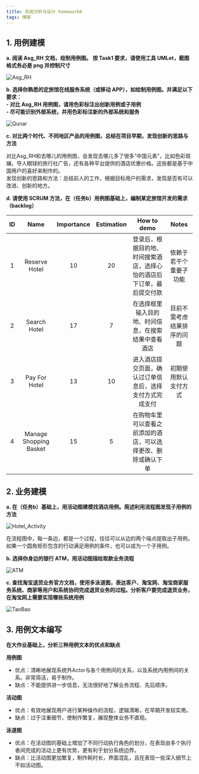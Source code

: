 ```yaml
---   
title: 系统分析与设计 homework6  
tags: 博客  
---  
```

  
## 1. 用例建模  
**a. 阅读 Asg_RH 文档，绘制用例图。 按 Task1 要求，请使用工具 UMLet，截图格式务必是 png 并控制尺寸**  
  
![Asg_RH][1]  
  
**b. 选择你熟悉的定旅馆在线服务系统（或移动 APP），如绘制用例图。并满足以下要求：**  
**- 对比 Asg_RH 用例图，请用色彩标注出创新用例或子用例**  
**- 尽可能识别外部系统，并用色彩标注新的外部系统和服务**  
  
![Qunar][2]  
  
**c. 对比两个时代、不同地区产品的用例图，总结在项目早期，发现创新的思路与方法**  
  
对比Asg_RH和去哪儿的用例图，会发现去哪儿多了很多“中国元素”，比如色彩斑斓，夺人眼球的旅行社广告，还有各种平台提供的酒店优惠价格。这些都是基于中国用户的喜好来制作的。  
发现创新的思路和方法：总结前人的工作，根据目标用户的需求，发现是否有可以改进、创新的地方。  
  
**d. 请使用 SCRUM 方法，在（任务b）用例图基础上，编制某定旅馆开发的需求 （backlog）**  
  
|ID|Name|Importance|Estimation|How to demo|Notes|  
|:--:|:--:|:--:|:--:|:--:|:--:|  
|1|Reserve Hotel|10|20|登录后，根据目的地、时间搜索酒店，选择心怡的酒店后下订单，最后提交付款|依赖于若干个重要子功能|  
|2|Search Hotel|17|7|在选择框里输入目的地、时间信息，在搜索结果中查看酒店|目前不需考虑结果排序的问题|  
|3|Pay For Hotel|13|10|进入酒店提交页面，确认过订单信息后，选择支付方式完成支付|初期使用默认支付方式|  
|4|Manage Shopping Basket|15|5|在购物车里可以查看之前添加的酒店，可以选择更改、删除或确认下单||  
  
## 2. 业务建模  
  
**a. 在（任务b）基础上，用活动图建模找酒店用例。简述利用流程图发现子用例的方法**  
  
![Hotel_Activity][3]  
  
在流程图中，每一条边，都是一个过程，往往可以从边的两个端点提取出子用例。如果一个圆角矩形包含的行动满足用例的条件，也可以成为一个子用例。  
  
**b. 选择你身边的银行 ATM，用活动图描绘取款业务流程**  
  
![ATM][4]  
  
**c. 查找淘宝退货业务官方文档，使用多泳道图，表达客户、淘宝网、淘宝商家服务系统、商家等用户和系统协同完成退货业务的过程。分析客户要完成退货业务，在淘宝网上需要实现哪些系统用例**  
  
![TaoBao][5]  
  
## 3. 用例文本编写  
  
**在大作业基础上，分析三种用例文本的优点和缺点**  
  
**用例图**  
  
- 优点：清晰地展现系统外Actor与各个用例间的关系，以及系统内用例间的关系。非常简洁，易于制作。  
- 缺点：不能提供进一步信息，无法很好地了解业务流程、先后顺序。  
  
**活动图**  
  
- 优点：有效地展现用户进行某种操作的流程，逻辑清晰，在早期开发较实用。  
- 缺点：过于注重细节，使制作繁复，展现整体业务不直观。  
  
**泳道图**  
  
- 优点：在活动图的基础上增加了不同行动执行角色的划分，在表现由多个执行者间完成的活动上更有优势，更有利于划分系统边界。  
- 缺点：比活动图更加繁复，制作耗时长，界面混乱，且在表现一些深入细节上不如活动图。  
  
  
  
  
[1]: ../img/0417_1.png  
[2]: ../img/0417_2.png  
[3]: ../img/0417_3.png  
[4]: ../img/0417_4.png  
[5]: ../img/0417_5.png  
